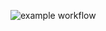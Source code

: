 ![example workflow](https://github.com/Inaba1995/ibank_auth/actions/workflows/gradle.yml/badge.svg)
